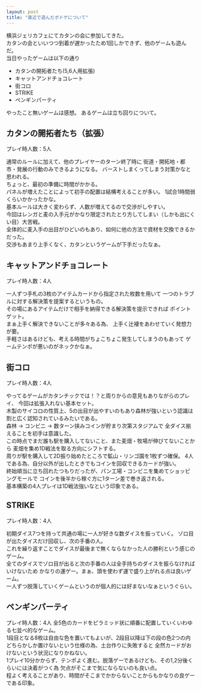 ```yaml
---
layout: post
title: "直近で遊んだボドゲについて"
---
```


横浜ジェリカフェにてカタンの会に参加してきた。  
カタンの会といいつつ到着が遅かったため1回しかできず、他のゲームも遊んだ。  
当日やったゲームは以下の通り
* カタンの開拓者たち(5,6人用拡張)
* キャットアンドチョコレート
* 街コロ
* STRIKE
* ペンギンパーティ

やったこと無いゲームは感想。
あるゲームは立ち回りについて。

## カタンの開拓者たち（拡張）
プレイ時人数：5人

通常のルールに加えて、他のプレイヤーのターン終了時に
街道・開拓地・都市・発展の行動のみできるようになる。
バーストしまくってしまう対策かなと思われる。  
ちょっと、最初の準備に時間がかかる。  
パネルが増えたことによって初手の配置は結構考えることが多い。
1試合1時間弱くらいかかったかな。  
基本ルールは大きく変わらず、人数が増えてるので交渉がしやすい。  
今回はレンガと麦の入手元がかなり限定されたとり方してしまい（しかも出にくい目）大苦戦。  
全体的に麦入手の出目がひどいのもあり、如何に他の方法で資材を交換できるかだった。  
交渉もあまり上手くなく、カタンというゲームが下手だったなぁ。

## キャットアンドチョコレート
プレイ時人数：4人

一人ずつ手札の3枚のアイテムカードから指定された枚数を用いて
一つのトラブルに対する解決策を提案するというもの。  
その場にあるアイテムだけで相手を納得できる解決策を提示できれば
ポイントゲット。  
まぁ上手く解決できないことが多々ある為、
上手く辻褄をあわせていく発想力が要。  
手軽さはあるけども、考える時間がちょこちょこ発生してしまうのもあって
ゲームテンポが悪いのがネックかなぁ。

## 街コロ
プレイ時人数：4人

やってるゲームがカタンチックでは！？と周りからの意見もありながらのプレイ、
今回は拡張入れない基本セット。  
木製のサイコロの性質上、5の出目が出やすいのもあり森林が強いという認識は
割と広く認知されているみたいである。  
森林 -> コンビニ -> 数ターン挟みコインが貯まり次第スタジアムで
全ダイス揃えることを初手は意識した。  
この時点でまだ誰も駅を購入してないこと、また麦畑・牧場が伸びてないことから
麦畑を集め1D戦法を取る方向にシフトする。  
周りが駅を購入して2D振り始めたところで鉱山・リンゴ園を1枚ずつ確保。
4人である為、自分以外が出したときでもコインを回収できるカードが強い。  
終始順当に立ち回れたつもりだったが、パン工場・コンビニを集めてショッピングモールで
コインを後半から稼ぐ方に1ターン差で巻き返される。  
基本構築の4人プレイは1D戦法強いなという印象である。

## STRIKE
プレイ時人数：4人

初期ダイス7つを持って共通の場に一人が好きな数ダイスを振っていく。
ゾロ目が出たダイスだけ回収し、次の手番の人。  
これを繰り返すことでダイスが最後まで無くならなかった人の勝利という感じのゲーム。  
全てのダイスでゾロ目が出ると次の手番の人は全手持ちのダイスを振らなければいけないため
かなりの運ゲー。まぁ、頭を使わず運で盛り上がれる点は良いゲーム。  
一人ずつ脱落していくゲームというのが個人的には好まないなぁというぐらい。

## ペンギンパーティ
プレイ時人数：4人
全5色のカードをピラミッド状に順番に配置していくいわゆる七並べ的なゲーム。  
1段目となる8枚は自由な色を置いてもよいが、2段目以降は下の段の色2つの内
どちらかしか置けないという仕様の為、土台作りに失敗すると
全然カードがおけないという状況になりかねない。  
1プレイ10分かからず、テンポよく進む。脱落ゲーであるけども、その1,2分後くらいには決着がつく為
欠点がそこまで気にならないのも良い点。  
程よく考えることがあり、時間がそこまでかからないことからもかなりの良ゲーである印象。
